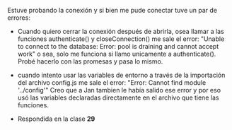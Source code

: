 Estuve probando la conexión y si bien me pude conectar tuve un par de errores:

- Cuando quiero cerrar la conexión después de abrirla, osea llamar a las funciones authenticate() y closeConnection() me sale el error: "Unable to connect to the database:  Error: pool is draining and cannot accept work" o sea, solo me funciona si llamo unicamente a authenticate(). Probé hacerlo con las promesas y pasa lo mismo.

- cuando intento usar las variables de entorno a través de la importación del archivo config.js me sale el error: "Error: Cannot find module '../config'" Creo que a Jan tambien le había salido ese error y por eso usó las variables declaradas directamente en el archivo que tiene las funciones.

- Respondida en la clase **29**
